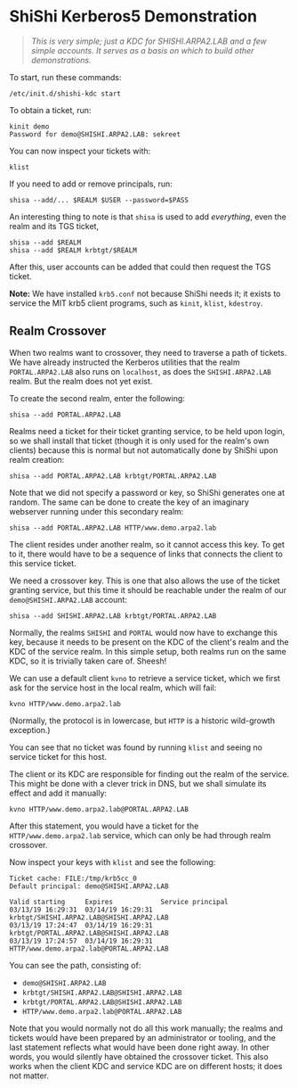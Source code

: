 # ShiShi Kerberos5 Demonstration

> *This is very simple; just a KDC for SHISHI.ARPA2.LAB and a few
> simple accounts.  It serves as a basis on which to build
> other demonstrations.*

To start, run these commands:

    /etc/init.d/shishi-kdc start

To obtain a ticket, run:

    kinit demo
    Password for demo@SHISHI.ARPA2.LAB: sekreet

You can now inspect your tickets with:

    klist

If you need to add or remove principals, run:

    shisa --add/... $REALM $USER --password=$PASS

An interesting thing to note is that `shisa` is used
to add *everything*, even the realm and its TGS ticket,

    shisa --add $REALM
    shisa --add $REALM krbtgt/$REALM

After this, user accounts can be added that could then
request the TGS ticket.

**Note:** We have installed `krb5.conf` not because
ShiShi needs it; it exists to service the MIT krb5
client programs, such as `kinit`, `klist`, `kdestroy`.


## Realm Crossover

When two realms want to crossover, they need to traverse
a path of tickets.  We have already instructed the
Kerberos utilities that the realm `PORTAL.ARPA2.LAB` also
runs on `localhost`, as does the `SHISHI.ARPA2.LAB` realm.
But the realm does not yet exist.

To create the second realm, enter the following:

```
shisa --add PORTAL.ARPA2.LAB
```

Realms need a ticket for their ticket granting service,
to be held upon login, so we shall install that ticket
(though it is only used for the realm's own clients)
because this is normal but not automatically done by
ShiShi upon realm creation:

```
shisa --add PORTAL.ARPA2.LAB krbtgt/PORTAL.ARPA2.LAB
```

Note that we did not specify a password or key, so ShiShi
generates one at random.  The same can be done to create
the key of an imaginary webserver running under this
secondary realm:

```
shisa --add PORTAL.ARPA2.LAB HTTP/www.demo.arpa2.lab
```

The client resides under another realm, so it cannot
access this key.  To get to it, there would have to
be a sequence of links that connects the client to
this service ticket.

We need a crossover key.  This is one that also allows
the use of the ticket granting service, but this time
it should be reachable under the realm of our
`demo@SHISHI.ARPA2.LAB` account:

```
shisa --add SHISHI.ARPA2.LAB krbtgt/PORTAL.ARPA2.LAB
```

Normally, the realms `SHISHI` and `PORTAL` would now
have to exchange this key, because it needs to be
present on the KDC of the client's realm and the KDC
of the service realm.  In this simple setup, both
realms run on the same KDC, so it is trivially taken
care of.  Sheesh!

We can use a default client `kvno` to retrieve a
service ticket, which we first ask for the service
host in the local realm, which will fail:

```
kvno HTTP/www.demo.arpa2.lab
```

(Normally, the protocol is in lowercase, but `HTTP`
is a historic wild-growth exception.)

You can see that no ticket was found by running
`klist` and seeing no service ticket for this
host.

The client or its KDC are responsible for finding
out the realm of the service.  This might be done
with a clever trick in DNS, but we shall simulate
its effect and add it manually:

```
kvno HTTP/www.demo.arpa2.lab@PORTAL.ARPA2.LAB
```

After this statement, you would have a ticket for
the `HTTP/www.demo.arpa2.lab` service, which can
only be had through realm crossover.

Now inspect your keys with `klist` and see the
following:

```
Ticket cache: FILE:/tmp/krb5cc_0
Default principal: demo@SHISHI.ARPA2.LAB

Valid starting     Expires            Service principal
03/13/19 16:29:31  03/14/19 16:29:31  krbtgt/SHISHI.ARPA2.LAB@SHISHI.ARPA2.LAB
03/13/19 17:24:47  03/14/19 16:29:31  krbtgt/PORTAL.ARPA2.LAB@SHISHI.ARPA2.LAB
03/13/19 17:24:57  03/14/19 16:29:31  HTTP/www.demo.arpa2.lab@PORTAL.ARPA2.LAB
```

You can see the path, consisting of:

  * `demo@SHISHI.ARPA2.LAB`
  * `krbtgt/SHISHI.ARPA2.LAB@SHISHI.ARPA2.LAB`
  * `krbtgt/PORTAL.ARPA2.LAB@SHISHI.ARPA2.LAB`
  * `HTTP/www.demo.arpa2.lab@PORTAL.ARPA2.LAB`

Note that you would normally not do all this work
manually; the realms and tickets would have been
prepared by an administrator or tooling, and the
last statement reflects what would have been done
right away.  In other words, you would silently
have obtained the crossover ticket.  This also
works when the client KDC and service KDC are on
different hosts; it does not matter.
